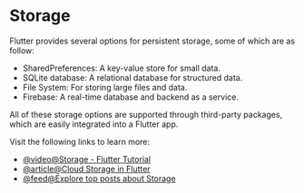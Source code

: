 # Storage

Flutter provides several options for persistent storage, some of which are as follow:

- SharedPreferences: A key-value store for small data.
- SQLite database: A relational database for structured data.
- File System: For storing large files and data.
- Firebase: A real-time database and backend as a service.

All of these storage options are supported through third-party packages, which are easily integrated into a Flutter app.

Visit the following links to learn more:

- [@video@Storage - Flutter Tutorial](https://www.youtube.com/watch?v=UpKrhZ0Hppks)
- [@article@Cloud Storage in Flutter](https://firebase.flutter.dev/docs/storage/overview/)
- [@feed@Explore top posts about Storage](https://app.daily.dev/tags/storage?ref=roadmapsh)
